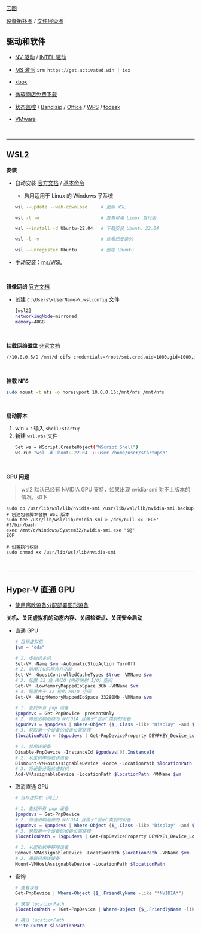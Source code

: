 [云图](https://cloud-atlas.readthedocs.io/zh-cn/latest/index.html)

[设备拓扑图](https://www.kdocs.cn/view/l/cvkIlSwbLP8Q) / [文件层级图](https://www.kdocs.cn/view/l/cqwqBmcLAQpT)


## 驱动和软件

* [NV 驱动](https://www.nvidia.com/en-us/software/nvidia-app/) / [INTEL 驱动](https://www.intel.com/content/www/us/en/support/detect.html)

* [MS 激活](https://github.com/massgravel/Microsoft-Activation-Scripts) `irm https://get.activated.win | iex`

* [xbox](https://www.xbox.com/en-US/apps/xbox-app-on-pc)

* [微软商店免费下载](https://store.rg-adguard.net/)

* [状态监控](https://github.com/zhongyang219/TrafficMonitor) / [Bandizip](https://www.bandisoft.com/bandizip/) / [Office](https://otp.landian.vip/zh-cn/download.html) / [WPS](https://www.wps.cn/) / [todesk](https://dl.todesk.com/windows/ToDesk_Lite.exe)

* [VMware](https://softwareupdate.vmware.com/cds/vmw-desktop/ws/)

<br>

---

## WSL2

**安装**

* 自动安装 [官方文档](https://learn.microsoft.com/en-us/windows/wsl/install) / [基本命令](https://learn.microsoft.com/zh-cn/windows/wsl/basic-commands)
    
    * 启用适用于 Linux 的 Windows 子系统
    
    ```sh
    wsl --update --web-download     # 更新 WSL
    ```

    ```sh
    wsl -l -o                       # 查看可用 Linux 发行版
    ```

    ```sh
    wsl --install -d Ubuntu-22.04   # 下载安装 Ubuntu 22.04
    ```

    ```sh
    wsl -l -v                       # 查看已安装的
    ```

    ```sh
    wsl --unregister Ubuntu         # 删除 Ubuntu
    ```
    

* 手动安装：[ms/WSL](https://github.com/microsoft/WSL/releases)

<br>

**镜像网络** [官方文档](https://learn.microsoft.com/zh-cn/windows/wsl/networking#mirrored-mode-networking)

* 创建 `C:\Users\<UserName>\.wslconfig` 文件
    ```sh
    [wsl2]
    networkingMode=mirrored
    memory=48GB
    ```

<br>

**挂载网络磁盘** [非官文档](https://www.public-health.uiowa.edu/it/support/kb48568/)


```sh
//10.0.0.5/D /mnt/d cifs credentials=/root/smb.cred,uid=1000,gid=1000,iocharset=utf8 0 0
```

<br>

**挂载 NFS**

```sh
sudo mount -t nfs -o noresvport 10.0.0.15:/mnt/nfs /mnt/nfs
```

<br>

**启动脚本**

1. win + r 输入  `shell:startup`
2. 新建 `wsl.vbs` 文件
    ```sh
    Set ws = WScript.CreateObject("WScript.Shell")        
    ws.run "wsl -d Ubuntu-22.04 -u user /home/user/startupsh"
    ```

<br>

**GPU 问题**

> wsl2 默认已经有 NVIDIA GPU 支持，如果出现 nvidia-smi 对不上版本的情况，如下

```shell
sudo cp /usr/lib/wsl/lib/nvidia-smi /usr/lib/wsl/lib/nvidia-smi.backup
# 创建包装脚本替换 WSL 版本
sudo tee /usr/lib/wsl/lib/nvidia-smi > /dev/null << 'EOF'
#!/bin/bash
exec /mnt/c/Windows/System32/nvidia-smi.exe "$@"
EOF

# 设置执行权限
sudo chmod +x /usr/lib/wsl/lib/nvidia-smi
```

<br>

---

## Hyper-V 直通 GPU

* [使用离散设备分配部署图形设备](https://learn.microsoft.com/zh-cn/windows-server/virtualization/hyper-v/deploy/deploying-graphics-devices-using-dda)

**关机、关闭虚拟机的动态内存、关闭检查点、关闭安全启动**

* 直通 GPU

    ```powershell
    # 目标虚拟机
    $vm = "dda"

    # 1. 虚拟机关机
    Set-VM -Name $vm -AutomaticStopAction TurnOff
    # 2. 启用CPU的写合并功能
    Set-VM -GuestControlledCacheTypes $true -VMName $vm
    # 3. 配置 32 位 MMIO（内存映射 I/O）空间
    Set-VM -LowMemoryMappedIoSpace 3Gb -VMName $vm
    # 4. 配置大于 32 位的 MMIO 空间
    Set-VM -HighMemoryMappedIoSpace 33280Mb -VMName $vm

    # 1. 查找所有 pnp 设备
    $pnpdevs = Get-PnpDevice -presentOnly
    # 2. 筛选出制造商为 NVIDIA 且属于“显示”类别的设备
    $gpudevs = $pnpdevs | Where-Object {$_.Class -like "Display" -and $_.Manufacturer -like "NVIDIA"}
    # 3. 获取第一个设备的设备位置路径
    $locationPath = ($gpudevs | Get-PnpDeviceProperty DEVPKEY_Device_LocationPaths).data[0]

    # 1. 禁用该设备
    Disable-PnpDevice -InstanceId $gpudevs[0].InstanceId
    # 2. 从主机中卸载该设备
    Dismount-VMHostAssignableDevice -Force -LocationPath $locationPath
    # 3. 将设备分配给虚拟机
    Add-VMAssignableDevice -LocationPath $locationPath -VMName $vm
    ```

* 取消直通 GPU

    ```powershell
    # 目标虚拟机（同上）

    # 1. 查找所有 pnp 设备
    $pnpdevs = Get-PnpDevice
    # 2. 筛选出制造商为 NVIDIA 且属于“显示”类别的设备
    $gpudevs = $pnpdevs | Where-Object {$_.Class -like "Display" -and $_.Manufacturer -like "NVIDIA"}
    # 3. 获取第一个设备的设备位置路径
    $locationPath = ($gpudevs | Get-PnpDeviceProperty DEVPKEY_Device_LocationPaths).data[0]

    # 1. 从虚拟机中移除设备
    Remove-VMAssignableDevice -LocationPath $locationPath -VMName $vm
    # 2. 重新启用该设备
    Mount-VMHostAssignableDevice -LocationPath $locationPath
    ```

* 查询

    ```powershell
    # 查看设备
    Get-PnpDevice | Where-Object {$_.FriendlyName -like "*NVIDIA*"}

    # 获取 locationPath
    $locationPath = (Get-PnpDevice | Where-Object {$_.FriendlyName -like "*NVIDIA*"} | Get-PnpDeviceProperty DEVPKEY_Device_LocationPaths).data[0]

    # 确认 locationPath
    Write-OutPut $locationPath
    ```